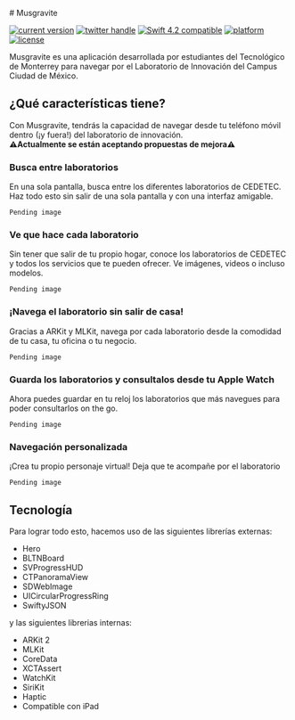 # Musgravite

<a href="https://paypal.me/a01334390"><img src="https://img.shields.io/badge/paypal-donate-blue.svg?longCache=true&style=flat-square" alt="current version" /></a>
<a href="http://twitter.com/A01334390"><img src="https://img.shields.io/badge/twitter-@A01334390-blue.svg?longCache=true&style=flat-square" alt="twitter handle" /></a>
<a href="https://developer.apple.com/swift"><img src="https://img.shields.io/badge/swift4.2-compatible-orange.svg?longCache=true&style=flat-square" alt="Swift 4.2 compatible" /></a>
<a href="https://www.apple.com/de/ios/ios-12/"><img src="https://img.shields.io/badge/platform-iOS-lightgray.svg?longCache=true&style=flat-square" alt="platform" /></a>
<a href="https://en.wikipedia.org/wiki/MIT_License"><img src="https://img.shields.io/badge/license-MIT-lightgray.svg?longCache=true&style=flat-square" alt="license" /></a>

Musgravite es una aplicación desarrollada por estudiantes del Tecnológico de Monterrey para navegar por el Laboratorio de Innovación del Campus Ciudad de México.

## ¿Qué características tiene?
Con Musgravite, tendrás la capacidad de navegar desde tu teléfono móvil dentro (¡y fuera!) del laboratorio de innovación.<br>
**⚠️Actualmente se están aceptando propuestas de mejora⚠️**

### Busca entre laboratorios
En una sola pantalla, busca entre los diferentes laboratorios de CEDETEC. Haz todo esto sin salir de una sola pantalla y con una interfaz amigable.

```
Pending image
```

### Ve que hace cada laboratorio
Sin tener que salir de tu propio hogar, conoce los laboratorios de CEDETEC y todos los servicios que te pueden ofrecer. Ve imágenes, videos o incluso modelos.


```
Pending image
```

### ¡Navega el laboratorio sin salir de casa!
Gracias a ARKit y MLKit, navega por cada laboratorio desde la comodidad de tu casa, tu oficina o tu negocio.

```
Pending image
```

### Guarda los laboratorios y consultalos desde tu Apple Watch
Ahora puedes guardar en tu reloj los laboratorios que más navegues para poder consultarlos on the go.

```
Pending image
```
### Navegación personalizada
¡Crea tu propio personaje virtual! Deja que te acompañe por el laboratorio

```
Pending image
```

## Tecnología
Para lograr todo esto, hacemos uso de las siguientes librerías externas:
* Hero
* BLTNBoard
* SVProgressHUD
* CTPanoramaView
* SDWebImage
* UICircularProgressRing
* SwiftyJSON

y las siguientes librerias internas:

* ARKit 2
* MLKit
* CoreData
* XCTAssert
* WatchKit
* SiriKit
* Haptic
* Compatible con iPad
